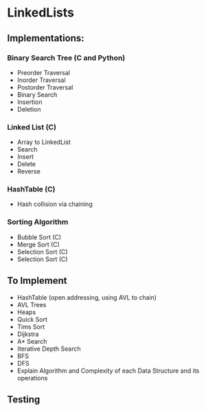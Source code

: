 # LinkedLists

## Implementations:

### Binary Search Tree (C and Python)
* Preorder Traversal
* Inorder Traversal
* Postorder Traversal
* Binary Search
* Insertion
* Deletion

### Linked List (C)
* Array to LinkedList
* Search
* Insert
* Delete
* Reverse

### HashTable (C)
* Hash collision via chaining 

### Sorting Algorithm
* Bubble Sort (C)
* Merge Sort (C)
* Selection Sort (C)
* Selection Sort (C)


## To Implement
* HashTable (open addressing, using AVL to chain)
* AVL Trees
* Heaps
* Quick Sort
* Tims Sort
* Dijkstra
* A* Search
* Iterative Depth Search
* BFS
* DFS
* Explain Algorithm and Complexity of each Data Structure and its operations

## Testing
